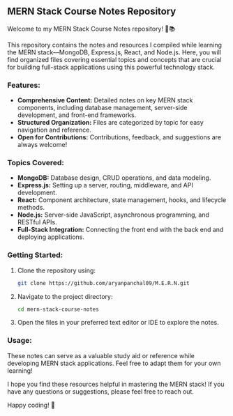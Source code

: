 ## MERN Stack Course Notes Repository

Welcome to my MERN Stack Course Notes repository! 🌟📚

This repository contains the notes and resources I compiled while learning the MERN stack—MongoDB, Express.js, React, and Node.js. Here, you will find organized files covering essential topics and concepts that are crucial for building full-stack applications using this powerful technology stack.

### Features:
- **Comprehensive Content:** Detailed notes on key MERN stack components, including database management, server-side development, and front-end frameworks.
- **Structured Organization:** Files are categorized by topic for easy navigation and reference.
- **Open for Contributions:** Contributions, feedback, and suggestions are always welcome!

### Topics Covered:
- **MongoDB:** Database design, CRUD operations, and data modeling.
- **Express.js:** Setting up a server, routing, middleware, and API development.
- **React:** Component architecture, state management, hooks, and lifecycle methods.
- **Node.js:** Server-side JavaScript, asynchronous programming, and RESTful APIs.
- **Full-Stack Integration:** Connecting the front end with the back end and deploying applications.

### Getting Started:
1. Clone the repository using:
   ```bash
   git clone https://github.com/aryanpanchal09/M.E.R.N.git
   ```
2. Navigate to the project directory:
   ```bash
   cd mern-stack-course-notes
   ```
3. Open the files in your preferred text editor or IDE to explore the notes.

### Usage:
These notes can serve as a valuable study aid or reference while developing MERN stack applications. Feel free to adapt them for your own learning!

I hope you find these resources helpful in mastering the MERN stack! If you have any questions or suggestions, please feel free to reach out.

Happy coding! 🚀
